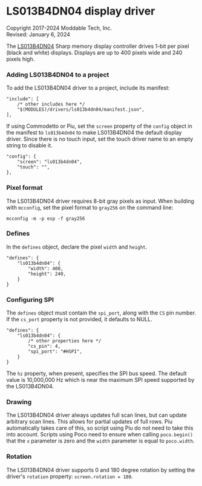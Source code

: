 # LS013B4DN04 display driver
Copyright 2017-2024 Moddable Tech, Inc.<BR>
Revised: January 6, 2024

The [LS013B4DN04](https://cdn-shop.adafruit.com/datasheets/LS013B4DN04-3V_FPC-204284.pdf) Sharp memory display controller drives 1-bit per pixel (black and white) displays. Displays are up to 400 pixels wide and 240 pixels high.

### Adding LS013B4DN04 to a project
To add the LS013B4DN04 driver to a project, include its manifest:

	"include": [
		/* other includes here */
		"$(MODULES)/drivers/ls013b4dn04/manifest.json",
	],

If using Commodetto or Piu, set the `screen` property of the `config` object in the manifest to `ls013b4dn04` to make LS013B4DN04 the default display driver. Since there is no touch input, set the touch driver name to an empty string to disable it.

	"config": {
		"screen": "ls013b4dn04",
		"touch": "",
	},

### Pixel format
The LS013B4DN04 driver requires 8-bit gray pixels as input. When building with `mcconfig`, set the pixel format to `gray256` on the command line:

	mcconfig -m -p esp -f gray256

### Defines
In the `defines` object, declare the pixel `width` and `height`.

	"defines": {
		"ls013b4dn04": {
			"width": 400,
			"height": 240,
		}
	}

### Configuring SPI
The `defines` object must contain the `spi_port`, along with the `CS` pin number. If the `cs_port` property is not provided, it defaults to NULL.

	"defines": {
		"ls013b4dn04": {
			/* other properties here */
			"cs_pin": 4,
			"spi_port": "#HSPI",
		}
	}

The `hz` property, when present, specifies the SPI bus speed. The default value is 10,000,000 Hz which is near the maximum SPI speed supported by the LS013B4DN04.

### Drawing
The LS013B4DN04 driver always updates full scan lines, but can update arbitrary scan lines. This allows for partial updates of full rows. Piu automatically takes care of this, so script using Piu do not need to take this into account. Scripts using Poco need to ensure  when calling `poco.begin()` that the `x` parameter is zero and the `width` parameter is equal to `poco.width`.

### Rotation
The LS013B4DN04 driver supports 0 and 180 degree rotation by setting the driver's `rotation` property: `screen.rotation = 180`.

